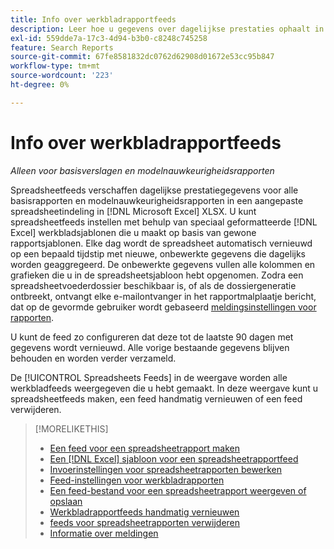 ```yaml
---
title: Info over werkbladrapportfeeds
description: Leer hoe u gegevens over dagelijkse prestaties ophaalt in een spreadsheetindeling met aangepaste opmaak.
exl-id: 559dde7a-17c3-4d94-b3b0-c8248c745258
feature: Search Reports
source-git-commit: 67fe8581832dc0762d62908d01672e53cc95b847
workflow-type: tm+mt
source-wordcount: '223'
ht-degree: 0%

---
```


# Info over werkbladrapportfeeds

*Alleen voor basisverslagen en modelnauwkeurigheidsrapporten*

Spreadsheetfeeds verschaffen dagelijkse prestatiegegevens voor alle basisrapporten en modelnauwkeurigheidsrapporten in een aangepaste spreadsheetindeling in [!DNL Microsoft Excel] XLSX. U kunt spreadsheetfeeds instellen met behulp van speciaal geformatteerde [!DNL Excel] werkbladsjablonen die u maakt op basis van gewone rapportsjablonen. Elke dag wordt de spreadsheet automatisch vernieuwd op een bepaald tijdstip met nieuwe, onbewerkte gegevens die dagelijks worden geaggregeerd. De onbewerkte gegevens vullen alle kolommen en grafieken die u in de spreadsheetsjabloon hebt opgenomen. Zodra een spreadsheetvoederdossier beschikbaar is, of als de dossiergeneratie ontbreekt, ontvangt elke e-mailontvanger in het rapportmalplaatje bericht, dat op de gevormde gebruiker wordt gebaseerd [meldingsinstellingen voor rapporten](/help/search-social-commerce/notifications/notification-about.md).

U kunt de feed zo configureren dat deze tot de laatste 90 dagen met gegevens wordt vernieuwd. Alle vorige bestaande gegevens blijven behouden en worden verder verzameld.

De [!UICONTROL Spreadsheets Feeds] in de weergave worden alle werkbladfeeds weergegeven die u hebt gemaakt. In deze weergave kunt u spreadsheetfeeds maken, een feed handmatig vernieuwen of een feed verwijderen.

>[!MORELIKETHIS]
>
>* [Een feed voor een spreadsheetrapport maken](spreadsheet-feed-create.md)
>* [Een [!DNL Excel] sjabloon voor een spreadsheetrapportfeed](spreadsheet-feed-create-excel-template.md)
>* [Invoerinstellingen voor spreadsheetrapporten bewerken](spreadsheet-feed-edit.md)
>* [Feed-instellingen voor werkbladrapporten](spreadsheet-feed-settings.md)
>* [Een feed-bestand voor een spreadsheetrapport weergeven of opslaan](spreadsheet-feed-view-or-save.md)
>* [Werkbladrapportfeeds handmatig vernieuwen](spreadsheet-feed-refresh.md)
>* [feeds voor spreadsheetrapporten verwijderen](spreadsheet-feed-delete.md)
>* [Informatie over meldingen](/help/search-social-commerce/notifications/notification-about.md)

